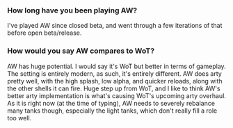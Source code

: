 ### How long have you been playing AW?

I've played AW since closed beta, and went through a few iterations of that before open beta/release.

### How would you say AW compares to WoT?

AW has huge potential.  I would say it's WoT but better in terms of gameplay.  The setting is entirely modern, as such, it's entirely different.
AW does arty pretty well, with the high splash, low alpha, and quicker reloads, along with the other shells it can fire.  Huge step up from WoT, and I like to think AW's better arty implementation is what's causing WoT's upcoming arty overhaul.
As it is right now (at the time of typing), AW needs to severely rebalance many tanks though, especially the light tanks, which don't really fill a role too well.


